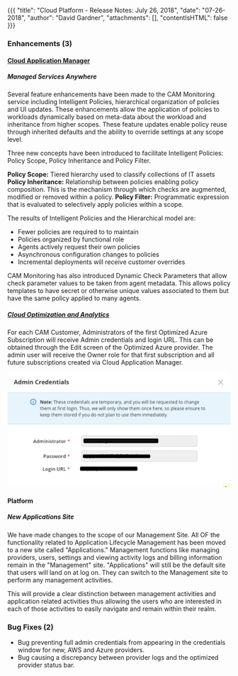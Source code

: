 {{{
"title": "Cloud Platform - Release Notes: July 26, 2018",
"date": "07-26-2018",
"author": "David Gardner",
"attachments": [],
"contentIsHTML": false
}}}

### Enhancements (3)

#### [Cloud Application Manager](//www.ctl.io/cloud-application-manager/)

##### Managed Services Anywhere
Several feature enhancements have been made to the CAM Monitoring service including Intelligent Policies, hierarchical organization of policies and UI updates. These enhancements allow the application of policies to workloads dynamically based on meta-data about the workload and inheritance from higher scopes. These feature updates enable policy reuse through inherited defaults and the ability to override settings at any scope level.

Three new concepts have been introduced to facilitate Intelligent Policies: Policy Scope, Policy Inheritance and Policy Filter.

**Policy Scope:** Tiered hierarchy used to classify collections of IT assets
**Policy Inheritance:** Relationship between policies enabling policy composition. This is the mechanism through which checks are augmented, modified or removed within a policy.
**Policy Filter:** Programmatic expression that is evaluated to selectively apply policies within a scope.

The results of Intelligent Policies and the Hierarchical model are:

* Fewer policies are required to to maintain
* Policies organized by functional role
* Agents actively request their own policies
* Asynchronous configuration changes to policies
* Incremental deployments will receive customer overrides

CAM Monitoring has also introduced Dynamic Check Parameters that allow check parameter values to be taken from agent metadata. This allows policy templates to have secret or otherwise unique values associated to them but have the same policy applied to many agents.

##### [Cloud Optimization and Analytics](//www.ctl.io/cloud-application-manager/cloud-optimization/)

For each CAM Customer, Administrators of the first Optimized Azure Subscription will receive Admin credentials and login URL. This can be obtained through the Edit screen of the Optimized Azure provider. The admin user will receive the Owner role for that first subscription and all future subscriptions created via Cloud Application Manager.

![Image1](../../images/cloud-application-manager/CAM-COA-Azure-Admin-Credentials.png)

#### Platform

##### New Applications Site

We have made changes to the scope of our Management Site. All OF the functionality related to Application Lifecycle Management has been moved to a new site called "Applications." Management functions like managing providers, users, settings and viewing activity logs and billing information remain in the "Management" site. "Applications" will still be the default site that users will land on at log on. They can switch to the Management site to perform any management activities.

This will provide a clear distinction between management activities and application related activities thus allowing the users who are interested in each of those activities to easily navigate and remain within their realm.

### Bug Fixes (2)

* Bug preventing full admin credentials from appearing in the credentials window for new, AWS and Azure providers.
* Bug causing a discrepancy between provider logs and the optimized provider status bar.
